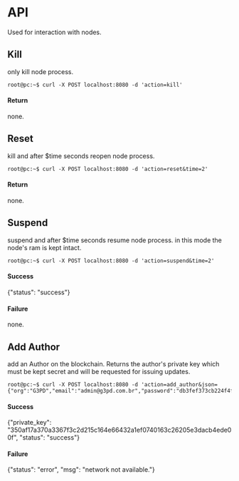 # API

Used for interaction with nodes.

## Kill
only kill node process.

```console
root@pc:~$ curl -X POST localhost:8080 -d 'action=kill'
```
#### Return
none.

## Reset
kill and after $time seconds reopen node process.

```console
root@pc:~$ curl -X POST localhost:8080 -d 'action=reset&time=2'
```
#### Return
none.

## Suspend
suspend and after $time seconds resume node process. in this mode the node's ram is kept intact.

```console
root@pc:~$ curl -X POST localhost:8080 -d 'action=suspend&time=2'
```
#### Success
{"status": "success"}
#### Failure
none.

## Add Author
add an Author on the blockchain. Returns the author's private key which must be kept secret and will be requested for issuing updates.

```console
root@pc:~$ curl -X POST localhost:8080 -d 'action=add_author&json={"org":"G3PD","email":"admin@g3pd.com.br","password":"db3fef373cb224f4f66da38e4001401af969c629171f4f7fbdeb457fe4a94001"}'
```

#### Success
{"private_key": "350af17a370a3367f3c2d215c164e66432a1ef0740163c26205e3dacb4ede00f", "status": "success"}
#### Failure
{"status": "error", "msg": "network not available."}
